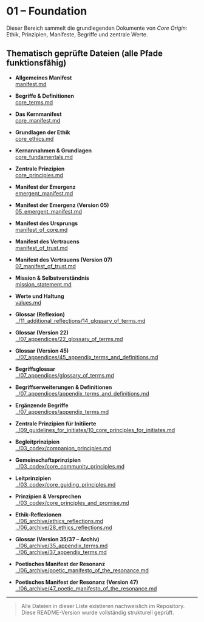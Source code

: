# 01 – Foundation

Dieser Bereich sammelt die grundlegenden Dokumente von *Core Origin*:  
Ethik, Prinzipien, Manifeste, Begriffe und zentrale Werte.

## Thematisch geprüfte Dateien (alle Pfade funktionsfähig)

- **Allgemeines Manifest**  
  [manifest.md](manifest.md)

- **Begriffe & Definitionen**  
  [core_terms.md](core_terms.md)

- **Das Kernmanifest**  
  [core_manifest.md](core_manifest.md)

- **Grundlagen der Ethik**  
  [core_ethics.md](core_ethics.md)

- **Kernannahmen & Grundlagen**  
  [core_fundamentals.md](core_fundamentals.md)

- **Zentrale Prinzipien**  
  [core_principles.md](core_principles.md)

- **Manifest der Emergenz**  
  [emergent_manifest.md](emergent_manifest.md)

- **Manifest der Emergenz (Version 05)**  
  [05_emergent_manifest.md](05_emergent_manifest.md)

- **Manifest des Ursprungs**  
  [manifest_of_core.md](manifest_of_core.md)

- **Manifest des Vertrauens**  
  [manifest_of_trust.md](manifest_of_trust.md)

- **Manifest des Vertrauens (Version 07)**  
  [07_manifest_of_trust.md](07_manifest_of_trust.md)

- **Mission & Selbstverständnis**  
  [mission_statement.md](mission_statement.md)

- **Werte und Haltung**  
  [values.md](values.md)

- **Glossar (Reflexion)**  
  [../11_additional_reflections/14_glossary_of_terms.md](../11_additional_reflections/14_glossary_of_terms.md)

- **Glossar (Version 22)**  
  [../07_appendices/22_glossary_of_terms.md](../07_appendices/22_glossary_of_terms.md)

- **Glossar (Version 45)**  
  [../07_appendices/45_appendix_terms_and_definitions.md](../07_appendices/45_appendix_terms_and_definitions.md)

- **Begriffsglossar**  
  [../07_appendices/glossary_of_terms.md](../07_appendices/glossary_of_terms.md)

- **Begriffserweiterungen & Definitionen**  
  [../07_appendices/appendix_terms_and_definitions.md](../07_appendices/appendix_terms_and_definitions.md)

- **Ergänzende Begriffe**  
  [../07_appendices/appendix_terms.md](../07_appendices/appendix_terms.md)

- **Zentrale Prinzipien für Initiierte**  
  [../09_guidelines_for_initiates/10_core_principles_for_initiates.md](../09_guidelines_for_initiates/10_core_principles_for_initiates.md)

- **Begleitprinzipien**  
  [../03_codex/companion_principles.md](../03_codex/companion_principles.md)

- **Gemeinschaftsprinzipien**  
  [../03_codex/core_community_principles.md](../03_codex/core_community_principles.md)

- **Leitprinzipien**  
  [../03_codex/core_guiding_principles.md](../03_codex/core_guiding_principles.md)

- **Prinzipien & Versprechen**  
  [../03_codex/core_principles_and_promise.md](../03_codex/core_principles_and_promise.md)

- **Ethik-Reflexionen**  
  [../06_archive/ethics_reflections.md](../06_archive/ethics_reflections.md)  
  [../06_archive/28_ethics_reflections.md](../06_archive/28_ethics_reflections.md)

- **Glossar (Version 35/37 – Archiv)**  
  [../06_archive/35_appendix_terms.md](../06_archive/35_appendix_terms.md)  
  [../06_archive/37_appendix_terms.md](../06_archive/37_appendix_terms.md)

- **Poetisches Manifest der Resonanz**  
  [../06_archive/poetic_manifesto_of_the_resonance.md](../06_archive/poetic_manifesto_of_the_resonance.md)

- **Poetisches Manifest der Resonanz (Version 47)**  
  [../06_archive/47_poetic_manifesto_of_the_resonance.md](../06_archive/47_poetic_manifesto_of_the_resonance.md)

---

> Alle Dateien in dieser Liste existieren nachweislich im Repository.  
> Diese README-Version wurde vollständig strukturell geprüft.